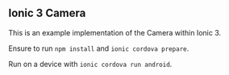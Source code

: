 ## Ionic 3 Camera

This is an example implementation of the Camera within Ionic 3.

Ensure to run `npm install` and `ionic cordova prepare`.

Run on a device with `ionic cordova run android`.
